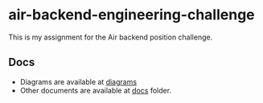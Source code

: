 # air-backend-engineering-challenge

This is my assignment for the Air backend position challenge.

## Docs

- Diagrams are available at [diagrams][diagrams_link]
- Other documents are available at [docs][docs_link] folder.

[diagrams_link]: https://excalidraw.com/#json=8xE6bpxw1HneiPKEvrPWK,vmBQfyDHisrZ7kdN3Yd1pQ
[docs_link]: docs
